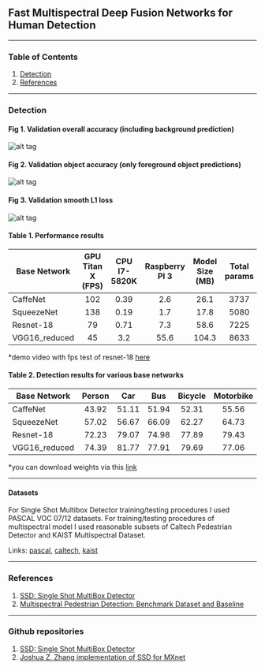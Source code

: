 ## Fast Multispectral Deep Fusion Networks for Human Detection
------

### Table of Contents
1. [Detection](#detection)
2. [References](#references)

------

### Detection 

#### Fig 1. Validation overall accuracy (including background prediction)
![alt tag](https://github.com/osin-vladimir/ms-thesis-skoltech/blob/master/notebooks/img/overall%20accuracy.png)

#### Fig 2. Validation object accuracy (only foreground object predictions)
![alt tag](https://github.com/osin-vladimir/ms-thesis-skoltech/blob/master/notebooks/img/object%20accuracy.png)

#### Fig 3. Validation smooth L1 loss 
![alt tag](https://github.com/osin-vladimir/ms-thesis-skoltech/blob/master/notebooks/img/smooth%20l1%20loss.png)

#### Table 1. Performance results 
| Base Network  | GPU Titan X (FPS)  | CPU I7-5820K | Raspberry PI 3 | Model Size (MB)| Total params|
| ------------- | :----------: | :-------------------: | :---------: | :--:  | :---: |
| CaffeNet      | 102          |      0.39             |    2.6      | 26.1  | 3737  |
| SqueezeNet    | 138          |      0.19             |    1.7      | 17.8  | 5080  |
| Resnet-18     | 79           |      0.71             |    7.3      | 58.6  | 7225  |
| VGG16_reduced | 45           |      3.2              |    55.6     | 104.3 | 8633  |

*demo video with fps test of resnet-18 [here](https://www.youtube.com/watch?v=QvC_bejEtzY) 

#### Table 2. Detection results for various base networks
|Base Network                       | Person | Car  | Bus | Bicycle | Motorbike | Train | Aeroplane | mAP |
| --------------------------------- | :----: | :--: | :---: | :---: | :---: | :---: | :---: | :---: |
|CaffeNet                           | 43.92 | 51.11 | 51.94 | 52.31 | 55.56 | 60.44 | 49.37 | 40.56 |
|SqueezeNet                         | 57.02 | 56.67 | 66.09 | 62.27 | 64.73 | 68.42 | 56.71 | 51.68 |
|Resnet-18                          | 72.23 | 79.07 | 74.98 | 77.89 | 79.43 | 79.24 | 70.98 | 67.15 |
|VGG16_reduced                      | 74.39 | 81.77 | 77.91 | 79.69 | 77.06 | 84.01 | 72.15 | 71.57 |

*you can download weights via this [link](https://goo.gl/Uwyom7) 

------
#### Datasets
For Single Shot Multibox Detector training/testing procedures I used PASCAL VOC 07/12 datasets.
For training/testing procedures of multispectral model I used reasonable subsets of Caltech Pedestrian Detector and KAIST Multispectral Dataset.

Links: [pascal](http://host.robots.ox.ac.uk:8080/pascal/VOC/voc2007/index.html), [caltech](https://www.vision.caltech.edu/Image_Datasets/CaltechPedestrians/), [kaist](https://sites.google.com/site/pedestrianbenchmark/)

------
### References 
1. [SSD: Single Shot MultiBox Detector](https://arxiv.org/abs/1512.02325)
2. [Multispectral Pedestrian Detection: Benchmark Dataset and Baseline](https://goo.gl/ZF9v6r)

------
### Github repositories
1. [SSD: Single Shot MultiBox Detector](https://github.com/weiliu89/caffe/tree/ssd)
2. [Joshua Z. Zhang implementation of SSD for MXnet](https://github.com/zhreshold/mxnet-ssd)



